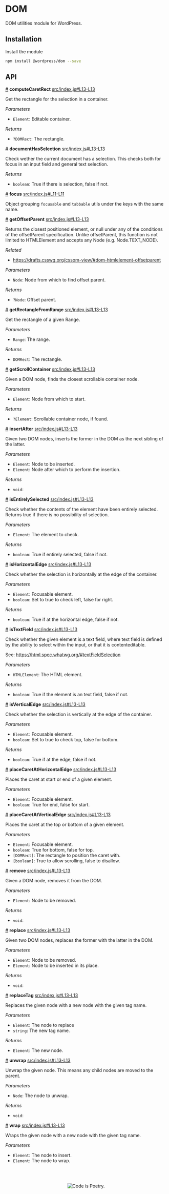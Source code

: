 # DOM

DOM utilities module for WordPress.

## Installation

Install the module

```bash
npm install @wordpress/dom --save
```

## API

<!-- START TOKEN(Autogenerated API docs) -->

<a href="#computecaretrect">#</a> **computeCaretRect** [src/index.js#L13-L13](src/index.js#L13-L13)

Get the rectangle for the selection in a container.

_Parameters_

-   `Element`: Editable container.

_Returns_

-   `?DOMRect`: The rectangle.

<a href="#documenthasselection">#</a> **documentHasSelection** [src/index.js#L13-L13](src/index.js#L13-L13)

Check wether the current document has a selection.
This checks both for focus in an input field and general text selection.

_Returns_

-   `boolean`: True if there is selection, false if not.

<a href="#focus">#</a> **focus** [src/index.js#L11-L11](src/index.js#L11-L11)

Object grouping `focusable` and `tabbable` utils
under the keys with the same name.

<a href="#getoffsetparent">#</a> **getOffsetParent** [src/index.js#L13-L13](src/index.js#L13-L13)

Returns the closest positioned element, or null under any of the conditions
of the offsetParent specification. Unlike offsetParent, this function is not
limited to HTMLElement and accepts any Node (e.g. Node.TEXT_NODE).

_Related_

-   <https://drafts.csswg.org/cssom-view/#dom-htmlelement-offsetparent>

_Parameters_

-   `Node`: Node from which to find offset parent.

_Returns_

-   `?Node`: Offset parent.

<a href="#getrectanglefromrange">#</a> **getRectangleFromRange** [src/index.js#L13-L13](src/index.js#L13-L13)

Get the rectangle of a given Range.

_Parameters_

-   `Range`: The range.

_Returns_

-   `DOMRect`: The rectangle.

<a href="#getscrollcontainer">#</a> **getScrollContainer** [src/index.js#L13-L13](src/index.js#L13-L13)

Given a DOM node, finds the closest scrollable container node.

_Parameters_

-   `Element`: Node from which to start.

_Returns_

-   `?Element`: Scrollable container node, if found.

<a href="#insertafter">#</a> **insertAfter** [src/index.js#L13-L13](src/index.js#L13-L13)

Given two DOM nodes, inserts the former in the DOM as the next sibling of
the latter.

_Parameters_

-   `Element`: Node to be inserted.
-   `Element`: Node after which to perform the insertion.

_Returns_

-   `void`: 

<a href="#isentirelyselected">#</a> **isEntirelySelected** [src/index.js#L13-L13](src/index.js#L13-L13)

Check whether the contents of the element have been entirely selected.
Returns true if there is no possibility of selection.

_Parameters_

-   `Element`: The element to check.

_Returns_

-   `boolean`: True if entirely selected, false if not.

<a href="#ishorizontaledge">#</a> **isHorizontalEdge** [src/index.js#L13-L13](src/index.js#L13-L13)

Check whether the selection is horizontally at the edge of the container.

_Parameters_

-   `Element`: Focusable element.
-   `boolean`: Set to true to check left, false for right.

_Returns_

-   `boolean`: True if at the horizontal edge, false if not.

<a href="#istextfield">#</a> **isTextField** [src/index.js#L13-L13](src/index.js#L13-L13)

Check whether the given element is a text field, where text field is defined
by the ability to select within the input, or that it is contenteditable.

See: <https://html.spec.whatwg.org/#textFieldSelection>

_Parameters_

-   `HTMLElement`: The HTML element.

_Returns_

-   `boolean`: True if the element is an text field, false if not.

<a href="#isverticaledge">#</a> **isVerticalEdge** [src/index.js#L13-L13](src/index.js#L13-L13)

Check whether the selection is vertically at the edge of the container.

_Parameters_

-   `Element`: Focusable element.
-   `boolean`: Set to true to check top, false for bottom.

_Returns_

-   `boolean`: True if at the edge, false if not.

<a href="#placecaretathorizontaledge">#</a> **placeCaretAtHorizontalEdge** [src/index.js#L13-L13](src/index.js#L13-L13)

Places the caret at start or end of a given element.

_Parameters_

-   `Element`: Focusable element.
-   `boolean`: True for end, false for start.

<a href="#placecaretatverticaledge">#</a> **placeCaretAtVerticalEdge** [src/index.js#L13-L13](src/index.js#L13-L13)

Places the caret at the top or bottom of a given element.

_Parameters_

-   `Element`: Focusable element.
-   `boolean`: True for bottom, false for top.
-   `[DOMRect]`: The rectangle to position the caret with.
-   `[boolean]`: True to allow scrolling, false to disallow.

<a href="#remove">#</a> **remove** [src/index.js#L13-L13](src/index.js#L13-L13)

Given a DOM node, removes it from the DOM.

_Parameters_

-   `Element`: Node to be removed.

_Returns_

-   `void`: 

<a href="#replace">#</a> **replace** [src/index.js#L13-L13](src/index.js#L13-L13)

Given two DOM nodes, replaces the former with the latter in the DOM.

_Parameters_

-   `Element`: Node to be removed.
-   `Element`: Node to be inserted in its place.

_Returns_

-   `void`: 

<a href="#replacetag">#</a> **replaceTag** [src/index.js#L13-L13](src/index.js#L13-L13)

Replaces the given node with a new node with the given tag name.

_Parameters_

-   `Element`: The node to replace
-   `string`: The new tag name.

_Returns_

-   `Element`: The new node.

<a href="#unwrap">#</a> **unwrap** [src/index.js#L13-L13](src/index.js#L13-L13)

Unwrap the given node. This means any child nodes are moved to the parent.

_Parameters_

-   `Node`: The node to unwrap.

_Returns_

-   `void`: 

<a href="#wrap">#</a> **wrap** [src/index.js#L13-L13](src/index.js#L13-L13)

Wraps the given node with a new node with the given tag name.

_Parameters_

-   `Element`: The node to insert.
-   `Element`: The node to wrap.


<!-- END TOKEN(Autogenerated API docs) -->

<br/><br/><p align="center"><img src="https://s.w.org/style/images/codeispoetry.png?1" alt="Code is Poetry." /></p>
